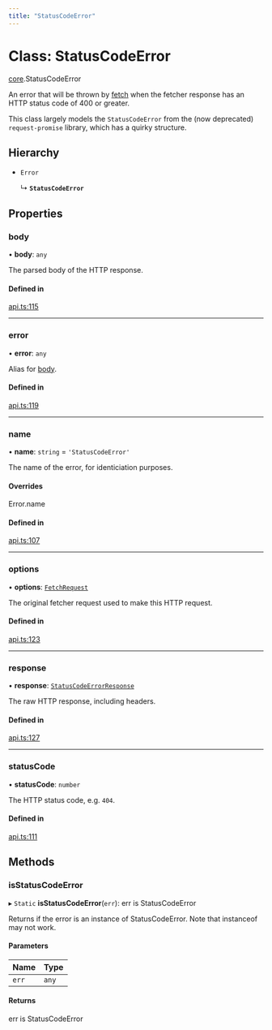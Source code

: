 ```yaml
---
title: "StatusCodeError"
---
```

# Class: StatusCodeError

[core](../modules/core.md).StatusCodeError

An error that will be thrown by [fetch](../interfaces/core.Fetcher.md#fetch) when the fetcher response has an
HTTP status code of 400 or greater.

This class largely models the `StatusCodeError` from the (now deprecated) `request-promise` library,
which has a quirky structure.

## Hierarchy

- `Error`

  ↳ **`StatusCodeError`**

## Properties

### body

• **body**: `any`

The parsed body of the HTTP response.

#### Defined in

[api.ts:115](https://github.com/coda/packs-sdk/blob/main/api.ts#L115)

___

### error

• **error**: `any`

Alias for [body](core.StatusCodeError.md#body).

#### Defined in

[api.ts:119](https://github.com/coda/packs-sdk/blob/main/api.ts#L119)

___

### name

• **name**: `string` = `'StatusCodeError'`

The name of the error, for identiciation purposes.

#### Overrides

Error.name

#### Defined in

[api.ts:107](https://github.com/coda/packs-sdk/blob/main/api.ts#L107)

___

### options

• **options**: [`FetchRequest`](../interfaces/core.FetchRequest.md)

The original fetcher request used to make this HTTP request.

#### Defined in

[api.ts:123](https://github.com/coda/packs-sdk/blob/main/api.ts#L123)

___

### response

• **response**: [`StatusCodeErrorResponse`](../interfaces/core.StatusCodeErrorResponse.md)

The raw HTTP response, including headers.

#### Defined in

[api.ts:127](https://github.com/coda/packs-sdk/blob/main/api.ts#L127)

___

### statusCode

• **statusCode**: `number`

The HTTP status code, e.g. `404`.

#### Defined in

[api.ts:111](https://github.com/coda/packs-sdk/blob/main/api.ts#L111)

## Methods

### isStatusCodeError

▸ `Static` **isStatusCodeError**(`err`): err is StatusCodeError

Returns if the error is an instance of StatusCodeError. Note that instanceof may not work.

#### Parameters

| Name | Type |
| :------ | :------ |
| `err` | `any` |

#### Returns

err is StatusCodeError
